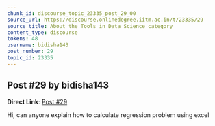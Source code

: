 ```yaml
---
chunk_id: discourse_topic_23335_post_29_00
source_url: https://discourse.onlinedegree.iitm.ac.in/t/23335/29
source_title: About the Tools in Data Science category
content_type: discourse
tokens: 48
username: bidisha143
post_number: 29
topic_id: 23335
---
```


## Post #29 by bidisha143

**Direct Link**: [Post #29](https://discourse.onlinedegree.iitm.ac.in/t/23335/29)

Hi, can anyone explain how to calculate regression problem using excel
